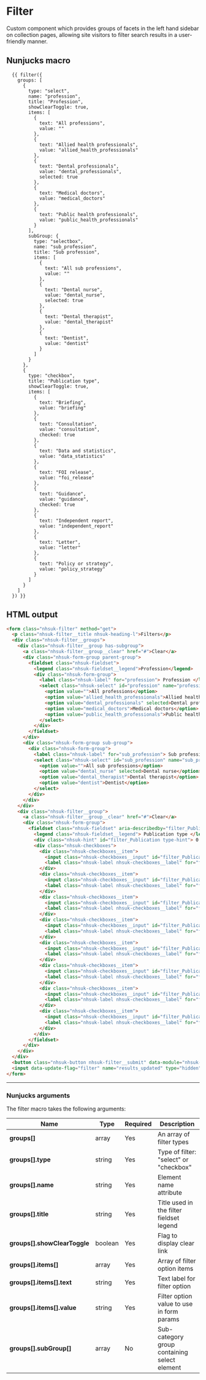 # Filter
Custom component which provides groups of facets in the left hand sidebar on collection pages, allowing
site visitors to filter search results in a user-friendly manner.

## Nunjucks macro

```
  {{ filter({
    groups: [
      {
        type: "select",
        name: "profession",
        title: "Profession",
        showClearToggle: true,
        items: [
          {
            text: "All professions",
            value: ""
          },
          {
            text: "Allied health professionals",
            value: "allied_health_professionals"
          },
          {
            text: "Dental professionals",
            value: "dental_professionals",
            selected: true
          },
          {
            text: "Medical doctors",
            value: "medical_doctors"
          },
          {
            text: "Public health professionals",
            value: "public_health_professionals"
          }
        ],
        subGroup: {
          type: "selectbox",
          name: "sub_profession",
          title: "Sub profession",
          items: [
            {
              text: "All sub professions",
              value: ""
            },
            {
              text: "Dental nurse",
              value: "dental_nurse",
              selected: true
            },
            {
              text: "Dental therapist",
              value: "dental_therapist"
            },
            {
              text: "Dentist",
              value: "dentist"
            }
          ]
        }
      },
      {
        type: "checkbox",
        title: "Publication type",
        showClearToggle: true,
        items: [
          {
            text: "Briefing",
            value: "briefing"
          },
          {
            text: "Consultation",
            value: "consultation",
            checked: true
          },
          {
            text: "Data and statistics",
            value: "data_statistics"
          },
          {
            text: "FOI release",
            value: "foi_release"
          },
          {
            text: "Guidance",
            value: "guidance",
            checked: true
          },
          {
            text: "Independent report",
            value: "independent_report"
          },
          {
            text: "Letter",
            value: "letter"
          },
          {
            text: "Policy or strategy",
            value: "policy_strategy"
          }
        ]
      }
    ]
  }) }}
```

## HTML output
```html
<form class="nhsuk-filter" method="get">
  <p class="nhsuk-filter__title nhsuk-heading-l">Filters</p>
  <div class="nhsuk-filter__groups">
    <div class="nhsuk-filter__group has-subgroup">
      <a class="nhsuk-filter__group__clear" href="#">Clear</a>
      <div class="nhsuk-form-group parent-group">
        <fieldset class="nhsuk-fieldset">
          <legend class="nhsuk-fieldset__legend">Profession</legend>
          <div class="nhsuk-form-group">
            <label class="nhsuk-label" for="profession"> Profession </label>
            <select class="nhsuk-select" id="profession" name="profession">
              <option value="">All professions</option>
              <option value="allied_health_professionals">Allied health professionals</option>
              <option value="dental_professionals" selected>Dental professionals</option>
              <option value="medical_doctors">Medical doctors</option>
              <option value="public_health_professionals">Public health professionals</option>
            </select>
          </div>
        </fieldset>
      </div>
      <div class="nhsuk-form-group sub-group">
        <div class="nhsuk-form-group">
          <label class="nhsuk-label" for="sub_profession"> Sub profession </label>
          <select class="nhsuk-select" id="sub_profession" name="sub_profession">
            <option value="">All sub professions</option>
            <option value="dental_nurse" selected>Dental nurse</option>
            <option value="dental_therapist">Dental therapist</option>
            <option value="dentist">Dentist</option>
          </select>
        </div>
      </div>
    </div>
    <div class="nhsuk-filter__group">
      <a class="nhsuk-filter__group__clear" href="#">Clear</a>
      <div class="nhsuk-form-group">
        <fieldset class="nhsuk-fieldset" aria-describedby="filter_Publication type-hint">
          <legend class="nhsuk-fieldset__legend"> Publication type </legend>
          <div class="nhsuk-hint" id="filter_Publication type-hint"> 0 selected </div>
          <div class="nhsuk-checkboxes">
            <div class="nhsuk-checkboxes__item">
              <input class="nhsuk-checkboxes__input" id="filter_Publication type-1" name="filter" type="checkbox" value="briefing">
              <label class="nhsuk-label nhsuk-checkboxes__label" for="filter_Publication type-1"> Briefing </label>
            </div>
            <div class="nhsuk-checkboxes__item">
              <input class="nhsuk-checkboxes__input" id="filter_Publication type-2" name="filter" type="checkbox" value="consultation" checked>
              <label class="nhsuk-label nhsuk-checkboxes__label" for="filter_Publication type-2"> Consultation </label>
            </div>
            <div class="nhsuk-checkboxes__item">
              <input class="nhsuk-checkboxes__input" id="filter_Publication type-3" name="filter" type="checkbox" value="data_statistics">
              <label class="nhsuk-label nhsuk-checkboxes__label" for="filter_Publication type-3"> Data and statistics </label>
            </div>
            <div class="nhsuk-checkboxes__item">
              <input class="nhsuk-checkboxes__input" id="filter_Publication type-4" name="filter" type="checkbox" value="foi_release">
              <label class="nhsuk-label nhsuk-checkboxes__label" for="filter_Publication type-4"> FOI release </label>
            </div>
            <div class="nhsuk-checkboxes__item">
              <input class="nhsuk-checkboxes__input" id="filter_Publication type-5" name="filter" type="checkbox" value="guidance" checked>
              <label class="nhsuk-label nhsuk-checkboxes__label" for="filter_Publication type-5"> Guidance </label>
            </div>
            <div class="nhsuk-checkboxes__item">
              <input class="nhsuk-checkboxes__input" id="filter_Publication type-6" name="filter" type="checkbox" value="independent_report">
              <label class="nhsuk-label nhsuk-checkboxes__label" for="filter_Publication type-6"> Independent report </label>
            </div>
            <div class="nhsuk-checkboxes__item">
              <input class="nhsuk-checkboxes__input" id="filter_Publication type-7" name="filter" type="checkbox" value="letter">
              <label class="nhsuk-label nhsuk-checkboxes__label" for="filter_Publication type-7"> Letter </label>
            </div>
            <div class="nhsuk-checkboxes__item">
              <input class="nhsuk-checkboxes__input" id="filter_Publication type-8" name="filter" type="checkbox" value="policy_strategy">
              <label class="nhsuk-label nhsuk-checkboxes__label" for="filter_Publication type-8"> Policy or strategy </label>
            </div>
          </div>
        </fieldset>
      </div>
    </div>
  </div>
  <button class="nhsuk-button nhsuk-filter__submit" data-module="nhsuk-button" type="submit"> Update results </button>
  <input data-update-flag="filter" name="results_updated" type="hidden" value="false">
</form>
```

---

### Nunjucks arguments

The filter macro takes the following arguments:

| Name                         | Type    | Required | Description                                  |
|------------------------------|---------|----------|----------------------------------------------|
| **groups[]**                 | array   | Yes      | An array of filter types                     |
| **groups[].type**            | string  | Yes      | Type of filter: "select" or "checkbox"       |
| **groups[].name**            | string  | Yes      | Element name attribute                       |
| **groups[].title**           | string  | Yes      | Title used in the filter fieldset legend     |
| **groups[].showClearToggle** | boolean | Yes      | Flag to display clear link                   |
| **groups[].items[]**         | array   | Yes      | Array of filter option items                 |
| **groups[].items[].text**    | string  | Yes      | Text label for filter option                 |
| **groups[].items[].value**   | string  | Yes      | Filter option value to use in form params    |
| **groups[].subGroup[]**      | array   | No       | Sub-category group containing select element |